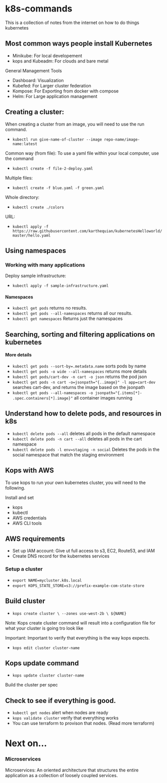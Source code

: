# k8s-commands

This is a collection of notes from the internet on how to do things kubernetes

## Most common ways people install Kubernetes

- Minikube: For local developement
- kops and Kubeadm: For clouds and bare metal

General Management Tools

- Dashboard: Visualization
- Kubefed: For Larger cluster federation
- Kompose: For Exporting from docker with compose
- Helm: For Large application management

## Creating a cluster:

When creating a cluster from an image, you will need to use the run command.

- `kubectl run give-name-of-cluster --image repo-name/image-name:latest`

Common way (from file): To use a yaml file within your local computer, use the command

- `kubectl create -f file-2-deploy.yaml`

Multiple files:

- `kubectl create -f blue.yaml -f green.yaml`

Whole directory:

- `kubectl create ./colors`

URL:

- `kubectl apply -f https://raw.githubusercontent.com/karthequian/kubernetesHelloworld/master/hello.yaml`

## Using namespaces

### Working with many applications

Deploy sample infrastructure:

- `kubectl apply -f sample-infrastructure.yaml`

#### Namespaces

- `kubectl get pods` returns no results.
- `kubectl get pods --all-namespaces` returns all our results.
- `kubectl get namespaces` Returns just the namespaces

## Searching, sorting and filtering applications on kubernetes

#### More details

- `kubectl get pods --sort-by=.metadata.name` sorts pods by name
- `kubectl get pods -o wide --all-namespaces` returns more details
- `kubectl get pods/cart-dev -n cart -o json` returns the pod json
- `kubectl get pods -n cart -o=jsonpath="{..image}" -l app=cart-dev` searches cart-dev, and returns the image based on the jsonpath
- `kubectl get pods --all-namespaces -o jsonpath="{.items[*]- .spec.containers[*].image}"` all container images running

## Understand how to delete pods, and resources in k8s

- `kubectl delete pods --all` deletes all pods in the default namespace
- `kubectl delete pods -n cart --all` deletes all pods in the cart namespace
- `kubectl delete pods -l env=staging -n social` Deletes the pods in the social namespace that match the staging environment

## Kops with AWS

To use kops to run your own kubernetes cluster, you will need to the following.

Install and set

- kops
- kubectl
- AWS credentials
- AWS CLI tools

## AWS requirements

- Set up IAM account: Give ut full access to s3, EC2, Route53, and IAM
- Create DNS record for the kubernetes services

### Setup a cluster

- `export NAME=mycluster.k8s.local`
- `export KOPS_STATE_STORE=s3://prefix-example-com-state-store`

## Build cluster

- `kops create cluster \ --zones use-west-2b \ ${NAME}`

Note: Kops create cluster command will result into a configuration file for what your cluster is going tro look like

Important: Important to verify that everything is the way kops expects.

- `kops edit cluster cluster-name`

## Kops update command

- `kops update cluster cluster-name`

Build the cluster per spec

## Check to see if everything is good.

- `kubectl get nodes` alert when nodes are ready
- `kops validate cluster` verify that everything works
- You can use terraform to provison that nodes. (Read more terraform)

# Next on...

### Microservices

Microservices: An oriented architecture that structures the entire application as a collection of loosely coupled services.

